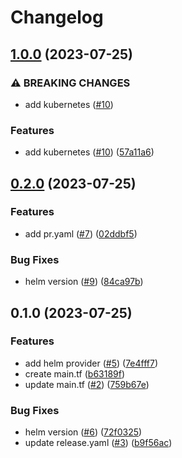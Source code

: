 # Changelog

## [1.0.0](https://github.com/open-github/test/compare/v0.2.0...v1.0.0) (2023-07-25)


### ⚠ BREAKING CHANGES

* add kubernetes ([#10](https://github.com/open-github/test/issues/10))

### Features

* add kubernetes ([#10](https://github.com/open-github/test/issues/10)) ([57a11a6](https://github.com/open-github/test/commit/57a11a65ba59078cba1f030fa563ffe6ba524700))

## [0.2.0](https://github.com/open-github/test/compare/v0.1.0...v0.2.0) (2023-07-25)


### Features

* add pr.yaml ([#7](https://github.com/open-github/test/issues/7)) ([02ddbf5](https://github.com/open-github/test/commit/02ddbf5cec4cb872f3ee1a5ff8c1974f061c6fd2))


### Bug Fixes

* helm version ([#9](https://github.com/open-github/test/issues/9)) ([84ca97b](https://github.com/open-github/test/commit/84ca97b823460d5b624ff7bc8cd48bf5bad7cf24))

## 0.1.0 (2023-07-25)


### Features

* add helm provider ([#5](https://github.com/open-github/test/issues/5)) ([7e4fff7](https://github.com/open-github/test/commit/7e4fff7e612252376119d0b5ea70062f6bc7457d))
* create main.tf ([b63189f](https://github.com/open-github/test/commit/b63189f72cf02f7f0bc1984f04b957048e3b68c1))
* update main.tf ([#2](https://github.com/open-github/test/issues/2)) ([759b67e](https://github.com/open-github/test/commit/759b67e76d806f7f5e58ee45f2695bd06ad3b12a))


### Bug Fixes

* helm version ([#6](https://github.com/open-github/test/issues/6)) ([72f0325](https://github.com/open-github/test/commit/72f0325835a7242c450f450af7bec2201474ed23))
* update release.yaml ([#3](https://github.com/open-github/test/issues/3)) ([b9f56ac](https://github.com/open-github/test/commit/b9f56acfaf1f8fa58e685fca10881f8bd2829122))
